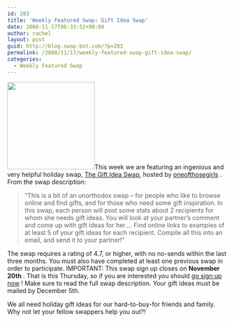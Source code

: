 ```yaml
---
id: 283
title: 'Weekly Featured Swap: Gift Idea Swap'
date: 2008-11-17T06:33:52+00:00
author: rachel
layout: post
guid: http://blog.swap-bot.com/?p=283
permalink: /2008/11/17/weekly-featured-swap-gift-idea-swap/
categories:
  - Weekly Featured Swap
---
```

[<img src="http://blog.swap-bot.com/wp-content/uploads/2008/11/swap.png" alt="" title="swap" width="200" height="200" class="alignleft size-full wp-image-284" srcset="http://blog.swap-bot.com/wp-content/uploads/2008/11/swap-150x150.png 150w, http://blog.swap-bot.com/wp-content/uploads/2008/11/swap.png 200w" sizes="(max-width: 200px) 100vw, 200px" />](http://www.swap-bot.com/swap/show/24924)This week we are featuring an ingenious and very helpful holiday swap, [The Gift Idea Swap](http://www.swap-bot.com/swap/show/24924), hosted by [oneofthosegirls](http://www.swap-bot.com/user:oneofthosegirls) . From the swap description:

> &#8220;This is a bit of an unorthodox swap &#8211; for people who like to browse online and find gifts, and for those who need some gift inspiration. In this swap, each person will post some stats about 2 recipients for whom she needs gift ideas. You will look at your partner&#8217;s comment and come up with gift ideas for her&#8230;. Find online links to examples of at least 5 of your gift ideas for each recipient. Compile all this into an email, and send it to your partner!&#8221;

The swap requires a rating of 4.7, or higher, with no no-sends within the last three months. You must also have completed at least one previous swap in order to participate. IMPORTANT: This swap sign up closes on **November 20th** . That is this Thursday, so if you are interested you should [go sign up now](http://www.swap-bot.com/swap/show/24924) ! Make sure to read the full swap description. Your gift ideas must be mailed by December 5th. 

We all need holiday gift ideas for our hard-to-buy-for friends and family. Why not let your fellow swappers help you out?!